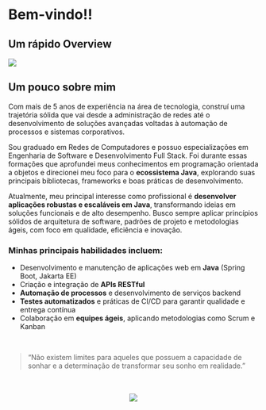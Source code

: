# Bem-vindo!!

## Um rápido Overview

![](https://github-readme-stats.vercel.app/api/top-langs/?username=jefersonrodrigal&layout=compact&langs_count=7&theme=highcontrast)

## Um pouco sobre mim 
<div>
    <p>Com mais de 5 anos de experiência na área de tecnologia, construí uma trajetória sólida que vai desde a administração de redes até o desenvolvimento de soluções avançadas voltadas à automação de processos e sistemas corporativos.</p>
    
   <p>Sou graduado em Redes de Computadores e possuo especializações em Engenharia de Software e Desenvolvimento Full Stack. Foi durante essas formações que aprofundei meus conhecimentos em programação orientada a objetos e direcionei meu foco para o <strong>ecossistema Java</strong>, explorando suas principais bibliotecas, frameworks e boas práticas de desenvolvimento.</p>
   
   <p>Atualmente, meu principal interesse como profissional é <strong>desenvolver aplicações robustas e escaláveis em Java</strong>, transformando ideias em soluções funcionais e de alto desempenho. Busco sempre aplicar princípios sólidos de arquitetura de software, padrões de projeto e metodologias ágeis, com foco em qualidade, eficiência e inovação.</p>
    
   <h3>Minhas principais habilidades incluem:</h3>
    <ul>
        <li>Desenvolvimento e manutenção de aplicações web em <strong>Java</strong> (Spring Boot, Jakarta EE)</li>
        <li>Criação e integração de <strong>APIs RESTful</strong></li>
        <li><strong>Automação de processos</strong> e desenvolvimento de serviços backend</li>
        <li><strong>Testes automatizados</strong> e práticas de CI/CD para garantir qualidade e entrega contínua</li>
        <li>Colaboração em <strong>equipes ágeis</strong>, aplicando metodologias como Scrum e Kanban</li>
    </ul>
</div>

<br>

<div>
    <blockquote>
        <p>“Não existem limites para aqueles que possuem a capacidade de sonhar e a determinação de transformar seu sonho em realidade.”</p>
    </blockquote>
</div>

<br>
<br>
<div align="center">
   <img src="https://github.com/user-attachments/assets/8f91c568-34ec-48b9-bee4-c64fbb4b859f"/>
</div>
